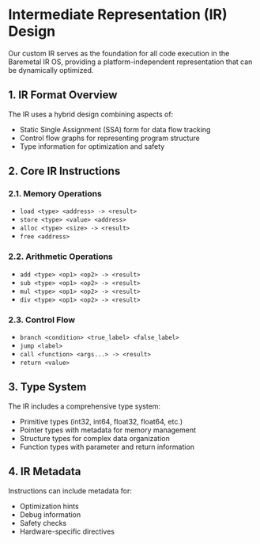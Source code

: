 # Intermediate Representation (IR) Design

Our custom IR serves as the foundation for all code execution in the Baremetal IR OS, providing a platform-independent representation that can be dynamically optimized.

## 1. IR Format Overview

The IR uses a hybrid design combining aspects of:
- Static Single Assignment (SSA) form for data flow tracking
- Control flow graphs for representing program structure
- Type information for optimization and safety

## 2. Core IR Instructions

### 2.1. Memory Operations
- `load <type> <address> -> <result>`
- `store <type> <value> <address>`
- `alloc <type> <size> -> <result>`
- `free <address>`

### 2.2. Arithmetic Operations
- `add <type> <op1> <op2> -> <result>`
- `sub <type> <op1> <op2> -> <result>`
- `mul <type> <op1> <op2> -> <result>`
- `div <type> <op1> <op2> -> <result>`

### 2.3. Control Flow
- `branch <condition> <true_label> <false_label>`
- `jump <label>`
- `call <function> <args...> -> <result>`
- `return <value>`

## 3. Type System

The IR includes a comprehensive type system:
- Primitive types (int32, int64, float32, float64, etc.)
- Pointer types with metadata for memory management
- Structure types for complex data organization
- Function types with parameter and return information

## 4. IR Metadata

Instructions can include metadata for:
- Optimization hints
- Debug information
- Safety checks
- Hardware-specific directives

